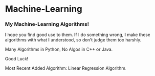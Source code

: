 # Machine-Learning

### My Machine-Learning Algorithms!

I hope you find good use to them. If I do something wrong,
I make these algorithms with what I understood, so don't judge
them too harshly. 

Many Algorithms in Python,
No Algos in C++ or Java.

Good Luck!

Most Recent Added Algorithm: Linear Regression Algorithm.

